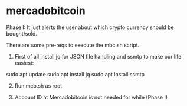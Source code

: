 # mercadobitcoin
Phase I: It just alerts the user about which crypto currency should be bought/sold.

There are some pre-reqs to execute the mbc.sh script. 

1) First of all install jq for JSON file handling and ssmtp to make our life easiest:

sudo apt update
sudo apt install jq
sudo apt install ssmtp

2) Run mcb.sh as root

3) Account ID at Mercadobitcoin is not needed for while (Phase I)
